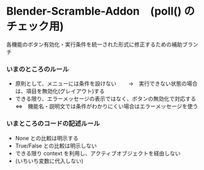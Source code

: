 
# Blender-Scramble-Addon　(poll() のチェック用)

各機能のボタン有効化・実行条件を統一された形式に修正するための補助ブランチ
　
　

### いまのところのルール
* 原則として、メニューには条件を設けない　
　→　実行できない状態の場合は、項目を無効化(グレイアウト)する
* できる限り、エラーメッセージの表示ではなく、ボタンの無効化で対応する　
　⇔　機能名・説明文では条件がわかりにくい場合はエラーメッセージを使う


### いまところのコードの記述ルール
* None との比較は明示する
* True/False との比較は明示しない　
* できる限り context を利用し、アクティブオブジェクトを経由しない
* (いちいち変数に代入しない)
